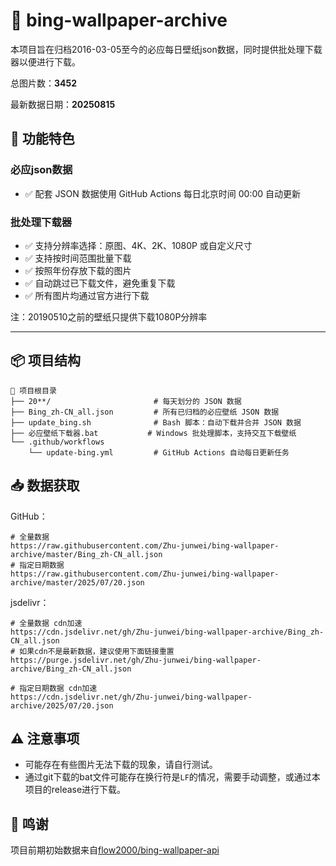 # 📸 bing-wallpaper-archive

本项目旨在归档2016-03-05至今的必应每日壁纸json数据，同时提供批处理下载器以便进行下载。

总图片数：**3452**

最新数据日期：**20250815**

## 🚀 功能特色

### 必应json数据

- ✅ 配套 JSON 数据使用 GitHub Actions 每日北京时间 00:00 自动更新

### 批处理下载器

- ✅ 支持分辨率选择：原图、4K、2K、1080P 或自定义尺寸
- ✅ 支持按时间范围批量下载
- ✅ 按照年份存放下载的图片
- ✅ 自动跳过已下载文件，避免重复下载
- ✅ 所有图片均通过官方进行下载

注：20190510之前的壁纸只提供下载1080P分辨率

---

## 📦 项目结构

```text
📁 项目根目录
├── 20**/                       # 每天划分的 JSON 数据
├── Bing_zh-CN_all.json         # 所有已归档的必应壁纸 JSON 数据
├── update_bing.sh              # Bash 脚本：自动下载并合并 JSON 数据
├── 必应壁纸下载器.bat           # Windows 批处理脚本，支持交互下载壁纸
└── .github/workflows
    └── update-bing.yml         # GitHub Actions 自动每日更新任务
```

## 📥 数据获取

GitHub：

```
# 全量数据
https://raw.githubusercontent.com/Zhu-junwei/bing-wallpaper-archive/master/Bing_zh-CN_all.json
# 指定日期数据
https://raw.githubusercontent.com/Zhu-junwei/bing-wallpaper-archive/master/2025/07/20.json
```

jsdelivr：

```
# 全量数据 cdn加速
https://cdn.jsdelivr.net/gh/Zhu-junwei/bing-wallpaper-archive/Bing_zh-CN_all.json
# 如果cdn不是最新数据，建议使用下面链接重置
https://purge.jsdelivr.net/gh/Zhu-junwei/bing-wallpaper-archive/Bing_zh-CN_all.json

# 指定日期数据 cdn加速
https://cdn.jsdelivr.net/gh/Zhu-junwei/bing-wallpaper-archive/2025/07/20.json
```

## ⚠️ 注意事项

- 可能存在有些图片无法下载的现象，请自行测试。
- 通过git下载的bat文件可能存在换行符是`LF`的情况，需要手动调整，或通过本项目的release进行下载。

## 💖 鸣谢

项目前期初始数据来自[flow2000/bing-wallpaper-api](https://github.com/flow2000/bing-wallpaper-api)
